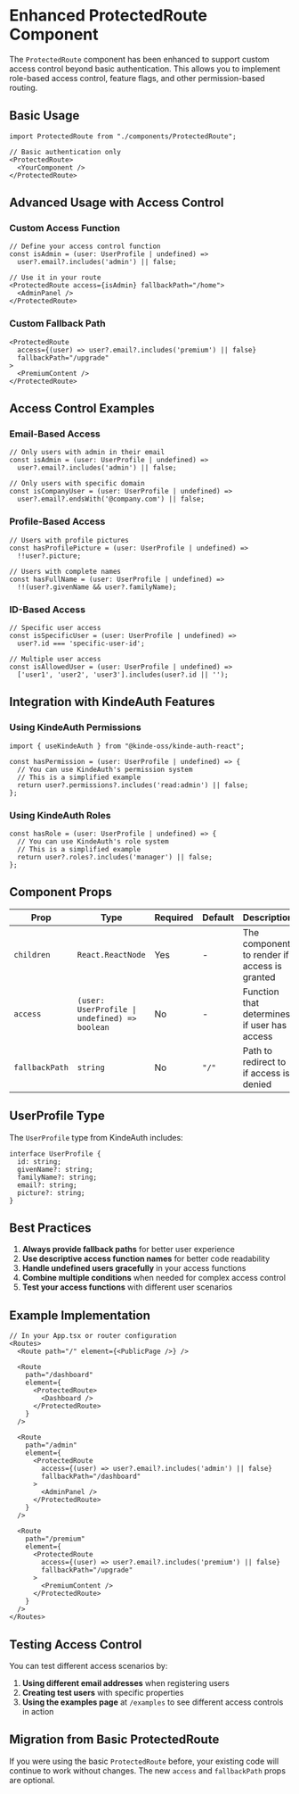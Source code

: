 # Enhanced ProtectedRoute Component

The `ProtectedRoute` component has been enhanced to support custom access control beyond basic authentication. This allows you to implement role-based access control, feature flags, and other permission-based routing.

## Basic Usage

```tsx
import ProtectedRoute from "./components/ProtectedRoute";

// Basic authentication only
<ProtectedRoute>
  <YourComponent />
</ProtectedRoute>
```

## Advanced Usage with Access Control

### Custom Access Function

```tsx
// Define your access control function
const isAdmin = (user: UserProfile | undefined) => 
  user?.email?.includes('admin') || false;

// Use it in your route
<ProtectedRoute access={isAdmin} fallbackPath="/home">
  <AdminPanel />
</ProtectedRoute>
```

### Custom Fallback Path

```tsx
<ProtectedRoute 
  access={(user) => user?.email?.includes('premium') || false}
  fallbackPath="/upgrade"
>
  <PremiumContent />
</ProtectedRoute>
```

## Access Control Examples

### Email-Based Access

```tsx
// Only users with admin in their email
const isAdmin = (user: UserProfile | undefined) => 
  user?.email?.includes('admin') || false;

// Only users with specific domain
const isCompanyUser = (user: UserProfile | undefined) => 
  user?.email?.endsWith('@company.com') || false;
```

### Profile-Based Access

```tsx
// Users with profile pictures
const hasProfilePicture = (user: UserProfile | undefined) => 
  !!user?.picture;

// Users with complete names
const hasFullName = (user: UserProfile | undefined) => 
  !!(user?.givenName && user?.familyName);
```

### ID-Based Access

```tsx
// Specific user access
const isSpecificUser = (user: UserProfile | undefined) => 
  user?.id === 'specific-user-id';

// Multiple user access
const isAllowedUser = (user: UserProfile | undefined) => 
  ['user1', 'user2', 'user3'].includes(user?.id || '');
```

## Integration with KindeAuth Features

### Using KindeAuth Permissions

```tsx
import { useKindeAuth } from "@kinde-oss/kinde-auth-react";

const hasPermission = (user: UserProfile | undefined) => {
  // You can use KindeAuth's permission system
  // This is a simplified example
  return user?.permissions?.includes('read:admin') || false;
};
```

### Using KindeAuth Roles

```tsx
const hasRole = (user: UserProfile | undefined) => {
  // You can use KindeAuth's role system
  // This is a simplified example
  return user?.roles?.includes('manager') || false;
};
```

## Component Props

| Prop | Type | Required | Default | Description |
|------|------|----------|---------|-------------|
| `children` | `React.ReactNode` | Yes | - | The component to render if access is granted |
| `access` | `(user: UserProfile \| undefined) => boolean` | No | - | Function that determines if user has access |
| `fallbackPath` | `string` | No | `"/"` | Path to redirect to if access is denied |

## UserProfile Type

The `UserProfile` type from KindeAuth includes:

```tsx
interface UserProfile {
  id: string;
  givenName?: string;
  familyName?: string;
  email?: string;
  picture?: string;
}
```

## Best Practices

1. **Always provide fallback paths** for better user experience
2. **Use descriptive access function names** for better code readability
3. **Handle undefined users gracefully** in your access functions
4. **Combine multiple conditions** when needed for complex access control
5. **Test your access functions** with different user scenarios

## Example Implementation

```tsx
// In your App.tsx or router configuration
<Routes>
  <Route path="/" element={<PublicPage />} />
  
  <Route
    path="/dashboard"
    element={
      <ProtectedRoute>
        <Dashboard />
      </ProtectedRoute>
    }
  />
  
  <Route
    path="/admin"
    element={
      <ProtectedRoute 
        access={(user) => user?.email?.includes('admin') || false}
        fallbackPath="/dashboard"
      >
        <AdminPanel />
      </ProtectedRoute>
    }
  />
  
  <Route
    path="/premium"
    element={
      <ProtectedRoute 
        access={(user) => user?.email?.includes('premium') || false}
        fallbackPath="/upgrade"
      >
        <PremiumContent />
      </ProtectedRoute>
    }
  />
</Routes>
```

## Testing Access Control

You can test different access scenarios by:

1. **Using different email addresses** when registering users
2. **Creating test users** with specific properties
3. **Using the examples page** at `/examples` to see different access controls in action

## Migration from Basic ProtectedRoute

If you were using the basic `ProtectedRoute` before, your existing code will continue to work without changes. The new `access` and `fallbackPath` props are optional. 